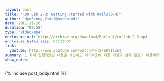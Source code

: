 ```yaml
---
layout: post
title: "ROR Lab 2-3: Getting started with Rails(3/4)"
author: "HyoSeong Choi(@hschoimd)"
date: 2011-11-26
duration: "09:58"
type: "video/mp4"
enclosure_url: http://archive.org/download/Rorlab2/rorlab-2-3.mp4
enclosure_bytes_size: 86112559
link:
  youtube: http://www.youtube.com/watch?v=l8FeKYIlcE4
summary: 1 회때 진행되었던 내용을 복습하고 레이아웃에 대한 개념과 실제 블로그 어플리케이션에 적용하는 과정을 진행합니다.
show_notes:
---
```


{% include post_body.html %}